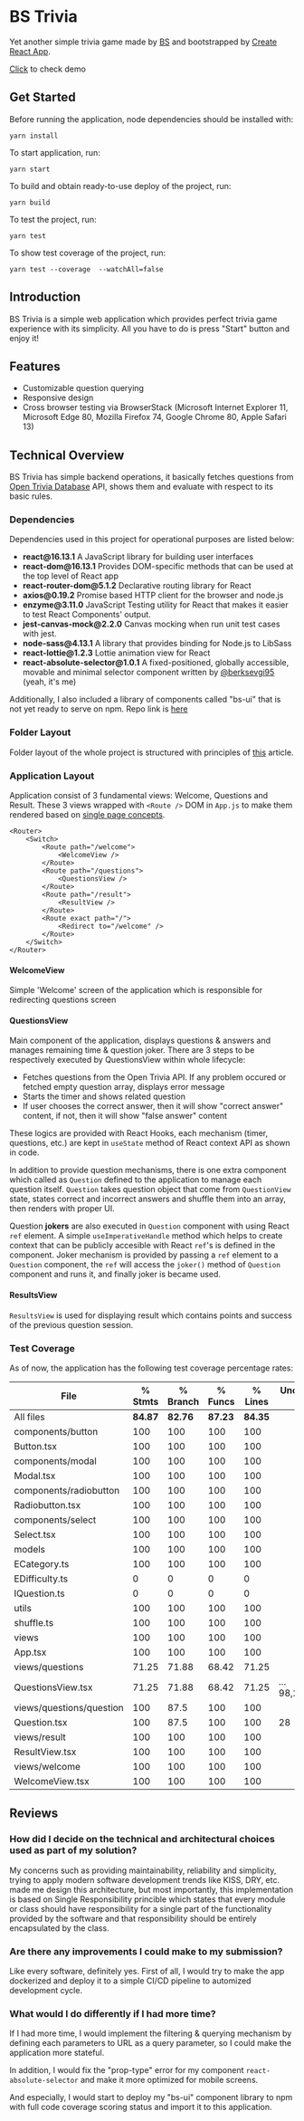 # BS Trivia

Yet another simple trivia game made by [BS](https://berksevgi95.github.io/me/) and bootstrapped by [Create React App](https://github.com/facebook/create-react-app).

[Click](https://lucid-villani-3481e4.netlify.app) to check demo

## Get Started

Before running the application, node dependencies should be installed with:
```
yarn install
```
To start application, run:
```
yarn start
```
To build and obtain ready-to-use deploy of the project, run:
```
yarn build
```
To test the project, run: 
```
yarn test
```
To show test coverage of the project, run:
```
yarn test --coverage  --watchAll=false
```

## Introduction

BS Trivia is a simple web application which provides perfect trivia game experience with its simplicity. All you have to do is press "Start" button and enjoy it!

## Features

<ul>
    <li>Customizable question querying</li>
    <li>Responsive design</li>
    <li>Cross browser testing via BrowserStack (Microsoft Internet Explorer 11, Microsoft Edge 80, Mozilla Firefox 74, Google Chrome 80, Apple Safari 13)</li>
</ul>

## Technical Overview

BS Trivia has simple backend operations, it basically fetches questions from [Open Trivia Database](https://opentdb.com/) API, shows them and evaluate with respect to its basic rules.

### Dependencies

Dependencies used in this project for operational purposes are listed below:

<ul>
    <li><b>react@16.13.1</b> A JavaScript library for building user interfaces</li>
    <li><b>react-dom@16.13.1</b> Provides DOM-specific methods that can be used at the top level of React app</li>
    <li><b>react-router-dom@5.1.2</b> Declarative routing library for React</li>
    <li><b>axios@0.19.2</b> Promise based HTTP client for the browser and node.js</li>
    <li><b>enzyme@3.11.0</b> JavaScript Testing utility for React that makes it easier to test React Components' output.</li>
    <li><b>jest-canvas-mock@2.2.0</b> Canvas mocking when run unit test cases with jest.</li>
    <li><b>node-sass@4.13.1</b> A library that provides binding for Node.js to LibSass</li>
    <li><b>react-lottie@1.2.3</b> Lottie animation view for React</li>
    <li><b>react-absolute-selector@1.0.1</b> A fixed-positioned, globally accessible, movable and minimal selector component written by <a href="https://github.com/berksevgi95">@berksevgi95</a> (yeah, it's me)</li>
</ul>

Additionally, I also included a library of components called "bs-ui" that is not yet ready to serve on npm. Repo link is [here](https://github.com/berksevgi95/bs-ui)

### Folder Layout

Folder layout of the whole project is structured with principles of [this](https://medium.com/@alexmngn/how-to-better-organize-your-react-applications-2fd3ea1920f1) article.

### Application Layout
Application consist of 3 fundamental views: Welcome, Questions and Result. These 3 views wrapped with `<Route />` DOM in `App.js` to make them rendered based on [single page concepts](https://dzone.com/articles/how-single-page-web-applications-actually-work).

```
<Router>
    <Switch>
        <Route path="/welcome">
            <WelcomeView />
        </Route>
        <Route path="/questions">
            <QuestionsView />
        </Route>
        <Route path="/result">
            <ResultView />
        </Route>
        <Route exact path="/">
            <Redirect to="/welcome" />
        </Route>
    </Switch>
</Router>
```

#### WelcomeView
Simple 'Welcome' screen of the application which is responsible for redirecting questions screen

#### QuestionsView
Main component of the application, displays questions & answers and manages remaining time & question joker. There are 3 steps to be respectively executed by QuestionsView within whole lifecycle:

<ul>
    <li>Fetches questions from the Open Trivia API. If any problem occured or fetched empty question array, displays error message</li>
    <li>Starts the timer and shows related question</li>
    <li>If user chooses the correct answer, then it will show "correct answer" content, if not, then it will show "false answer" content</li>
</ul>

These logics are provided with React Hooks, each mechanism (timer, questions, etc.) are kept in `useState` method of React context API as shown in code.

In addition to provide question mechanisms, there is one extra component which called as `Question` defined to the application to manage each question itself. `Question` takes question object that come from `QuestionView` state, states correct and incorrect answers and shuffle them into an array, then renders with proper UI.

Question <b>jokers</b> are also executed in `Question` component with using React `ref` element. A simple `useImperativeHandle` method which helps to create context that can be publicly accesible with React `ref`'s is defined in the component. Joker mechanism is provided by passing a `ref` element to a `Question` component, the `ref` will access the `joker()` method of `Question` component and runs it, and finally joker is became used.

#### ResultsView
`ResultsView` is used for displaying result which contains points and success of the previous question session. 

### Test Coverage

As of now, the application has the following test coverage percentage rates:


File                      |  % Stmts | % Branch |  % Funcs |  % Lines | Uncovered Line #s |
--------------------------|----------|----------|----------|----------|-------------------|
All files                |<b>84.87</b>|<b>82.76</b>|<b>87.23</b>|<b>84.35</b>|            |
 components/button        |      100 |      100 |      100 |      100 |                   |
  Button.tsx              |      100 |      100 |      100 |      100 |                   |
 components/modal         |      100 |      100 |      100 |      100 |                   |
  Modal.tsx               |      100 |      100 |      100 |      100 |                   |
 components/radiobutton   |      100 |      100 |      100 |      100 |                   |
  Radiobutton.tsx         |      100 |      100 |      100 |      100 |                   |
 components/select        |      100 |      100 |      100 |      100 |                   |
  Select.tsx              |      100 |      100 |      100 |      100 |                   |
 models                   |      100 |      100 |      100 |      100 |                   |
  ECategory.ts            |      100 |      100 |      100 |      100 |                   |
  EDifficulty.ts          |        0 |        0 |        0 |        0 |                   |
  IQuestion.ts            |        0 |        0 |        0 |        0 |                   |
 utils                    |      100 |      100 |      100 |      100 |                   |
  shuffle.ts              |      100 |      100 |      100 |      100 |                   |
 views                    |      100 |      100 |      100 |      100 |                   |
  App.tsx                 |      100 |      100 |      100 |      100 |                   |
 views/questions          |    71.25 |    71.88 |    68.42 |    71.25 |                   |
  QuestionsView.tsx       |    71.25 |    71.88 |    68.42 |    71.25 |... 98,226,227,281 |
 views/questions/question |      100 |     87.5 |      100 |      100 |                   |
  Question.tsx            |      100 |     87.5 |      100 |      100 |                28 |
 views/result             |      100 |      100 |      100 |      100 |                   |
  ResultView.tsx          |      100 |      100 |      100 |      100 |                   |
 views/welcome            |      100 |      100 |      100 |      100 |                   |
  WelcomeView.tsx         |      100 |      100 |      100 |      100 |                   |


## Reviews

### How did I decide on the technical and architectural choices used as part of my solution?

My concerns such as providing maintainability, reliability and simplicity, trying to apply modern software development trends like KISS, DRY, etc. made me design this architecture, but most importantly, this implementation is based on Single Responsibility princible which states that every module or class should have responsibility for a single part of the functionality provided by the software and that responsibility should be entirely encapsulated by the class.

### Are there any improvements I could make to my submission?

Like every software, definitely yes. First of all, I would try to make the app dockerized and deploy it to a simple CI/CD pipeline to automized development cycle.

### What would I do differently if I had more time?

If I had more time, I would implement the filtering & querying mechanism by defining each parameters to URL as a query parameter, so I could make the application more stateful.

In addition, I would fix the "prop-type" error for my component `react-absolute-selector` and make it more optimized for mobile screens.

And especially, I would start to deploy my "bs-ui" component library to npm with full code coverage scoring status and import it to this application.
